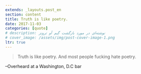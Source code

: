 ```yaml
---
extends: _layouts.post_en
section: content
title: Truth is like poetry.
date: 2017-11-03
categories: [quote]
# description: نوشته‌ای در مورد بازگشت گیم آو ترونز
# cover_image: /assets/img/post-cover-image-1.png
ltr: true
---
```






>Truth is like poetry. And most people fucking hate poetry.

–Overheard at a Washington, D.C bar

